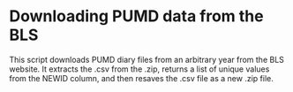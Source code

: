 # Downloading PUMD data from the BLS

This script downloads PUMD diary files from an arbitrary year from the BLS website. It extracts the .csv from the .zip, returns a list of unique values from the NEWID column, and then resaves the .csv file as a new .zip file.
